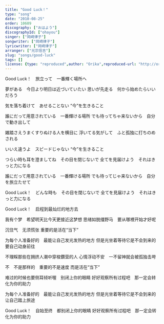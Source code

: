 ```yaml
---
title: "Good Luck！"
type: "song"
date: "2010-08-25"
order: 10609
discography: ["おはよう"]
discographyId: ["ohayou"]
singer: ["岡崎律子"]
songwriter: ["岡崎律子"]
lyricwriter: ["岡崎律子"]
arranger: ["光宗信吉"]
slug: "songs/good-luck"
tags: []
license: {type: "reproduced",author: "Orika",reproduced-url: "http://orikamushi.myweb.hinet.net/",reproduced-website: "織歌蟲網站"}
---
```


Good Luck！　旅立って　一番輝く場所へ 

夢がある　今日より明日は近づいていたい 
思いが先走る　何から始めたらいいだろう 

気を落ち着けて　あせることない 
“今”を生きること 

誰にだって用意されている　一番輝ける場所 
でも待ってちゃ来ないから　自分で動き出して 

雑踏さえうまくすりぬける人を横目に 
浮いてる気がして　ふと孤独に打ちのめされる 

いいえ違うよ　スピードじゃない
 “今”を生きること 

つらい時も耳を澄ましてね　その目を閉じないで 
全てを見届けよう　それはきっと力になる 

誰にだって用意されている　一番輝ける場所 
でも待ってじゃ来ないから　自分を旅立たせて 

Good Luck！　どんな時も　その目を閉じないで 
全てを見届けよう　それはきっと力になる

Good Luck！　启程到最灿烂的地方去 

我有个梦　希望明天比今天更接近这梦想 
思绪如脱缰野马　要从哪裡开始才好呢 

沉住气　无须慌张 
重要的是活在“当下” 

为每个人准备好的　最能让自己发光发热的地方 
但是光坐着等待它是不会到来的　要自己动身前往 

不理睬那些在拥挤人潮中穿梭鑽营的人 
心情浮动不安　一不留神就会被孤独击垮 

不　不是那样的　重要的不是速度 
而是活在“当下” 

难过的时候也要侧耳倾听喔　别闭上你的眼睛 
好好观察所有过程吧　那一定会转化为你的助力 

为每个人准备好的　最能让自己发光发热的地方 
但是光坐着等待它是不会到来的　让自己踏上旅途 

Good Luck！　自始至终　都别闭上你的眼睛 
好好观察所有过程吧　那一定会转化为你的助力
